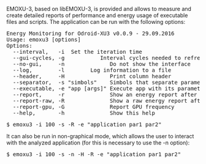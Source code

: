 EMOXU-3, based on libEMOXU-3, is provided and allows to measure and create detailed reports of performance and energy usage of
executable files and scripts. The application can be run with the following options:

<pre>
Energy Monitoring for Odroid-XU3 v0.0.9 - 29.09.2016
Usage: emoxu3 [options]
Options:
  --interval,   -i <time in ms> Set the iteration time
  --gui-cycles, -g <n>          Interval cycles needed to refresh the GUI
  --no-gui,     -n              Do not show the interface
  --log,        -l <file>       Log information to a file
  --header,     -H              Print column header
  --separator,  -s "simbols"    Simbols that separate parameters in the log
  --executable, -e "app [args]" Execute app with its parameters
  --report,     -r              Show an energy report after execution
  --report-raw, -R              Show a raw energy report after execution
  --report-gpu, -G              Report GPU frequency
  --help,       -h              Show this help
</pre>

<pre>
$ emoxu3 -i 100 -s -R -e "application par1 par2"
</pre>

It can also be run in non-graphical mode, which allows the user to interact with
the analyzed application (for this is necessary to use the -n option):

<pre>
$ emoxu3 -i 100 -s -n -H -R -e "application par1 par2"
</pre>
